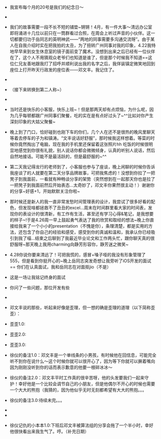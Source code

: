 - 我宣布每个月的20号是我们的纪念日～
- 
- 我们的故事需要一段不长不短的铺垫~锵锵！4月，有一件大事～清远办公室即将涌进十几位以前只在一筒群看过合照，在周会上听过声音的小伙伴。这一切都要归功于岳同志的英明神武——“两地的同事需要多沟通交流呀”。由于某人在自我介绍时实在把我拍的太丑，为了扭转广州同事对我的印象，4.22我特地早早来到女生休息室的镜子面前变了魔术。没想到出来之后已经有一位伙伴在了，这个人不用猜观众老爷们也知道是谁了，但是那个时候我不知道==这位仁兄友善地跟我打了招呼并顺利说出我的名字之后，我佯装镇定微笑地回到座位上打开昨天行政发的座位表——邓文丰。我记住了。
- 
- （接下来转换到第二人称~）
- 
- 当时还是快乐的小客服，快乐上班~！但是那两天却有点烦恼，为什么呢，因为几乎每顿都跟广州同事们聚餐，吃的实在是有点好过头了~^^比如对你产生深刻印象的大姑父聚餐~
- 晚上到了门口，恰好碰到也刚下车的你们，几个人在还不是很热的晚风里聊天等着去停车的子为和镇涛。“文丰说话好舒服”，那时候我这样想着。等菜的时候你竟然掏出了电脑，现在我的手机里还保留着这张照片hh  吃饭的时候很明显地感觉到你很有礼貌，别人说话你都会微微倾身，认真的听别人说话，然后自然地接话。可能不是最活跃的，但是最舒服的~^^
- 第二天我记得龙行的老师到了，小客服也参与了座谈，晚上闲聊的时候你告诉我座谈了的人就要在第二天分享品牌故事，可把我焦虑的！没想到你拉了一把凳子到我面前，一看就有种畅谈分享的架势（突然想到在一起那天你也是拉了一把凳子到我面前然后开始表态...太奇妙了，邓文丰你果然很主动！）谢谢你的分享~好感+1，开始默默关注你啦~
- 那时候还是新人的我一直非常发愁时间管理表的设计，我尝试了很多好看的配色，但发现啥都拯救不了丑丑的excel...周末在时间群里看大家的时间表，发现你的表设计的很清新，有工作有生活，甚至还有学习心得&笔记，是我想要的样子~!于是4.26周一早上鼓起勇气表达了我的欣赏和取经的想法~晚上你直接给我来了一个小小的presentation（不愧是你），条理清楚，都是实用的方法，还包含了你自己的经验和感受，感受到你的真诚和温和，我承认你已经吸引到我了喵...结束之后聊到了我最近毕业论文和工作两头忙，跟你聊天真的很舒服呀~那天晚上我用charming向静芳形容你，静芳迷之微笑~
- 4.28你说你要来清远了！可把我慌的，感冒+嗓子哑的我没有形象管理了555，但是看到你挺开心的~晚上岳同志突发奇想让我旁听了iOS开发的面试 == 你们在认真面试，我和岳同志在对面抠jio（不是）
- 这是一场让我铭记终身的面试
- 你问了一些问题，那位开发有些
- 
- 邓文丰说的那些，听起来好像是歪理，但一想的确是歪理的道理（以下简称歪歪）：
- 歪歪1.0:
- 歪歪2.0:
- 歪歪3.0:


- 徐仪的备注1.0：邓文丰是一个单线条的小男孩，有时候他在回信息，可能完全听不到你在说什么～这个时候你就可以很开心了，因为等下你就可以撅着嘴向因为刚刚没听到你的话而表示歉意的他要一根碎冰冰～
- 徐仪的备注2.0：邓文丰平时工作真的很辛苦呀，他的头发要我们一起来守护！幸好他是一个比较会调节自己的小朋友，但是他偶尔不开心的时候也需要一个大大的熊抱（我猜的，因为他似乎无时无刻都希望有大大的熊抱。。。
- 徐仪的备注3.0:待续未完。。。
- 
- 
- 徐仪记仇的小本本1.0:下班后邓文丰被算法组的分享会拖了一个半小时，幸好他很快看出来我生气了。哼。（补充日期）
